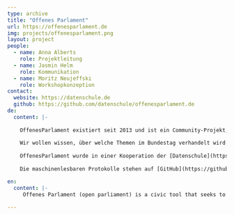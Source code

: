 ```yaml
---
type: archive
title: "Offenes Parlament"
url: https://offenesparlament.de
img: projects/offenesparlament.png
layout: project
people:
  - name: Anna Alberts
    role: Projektleitung
  - name: Jasmin Helm
    role: Kommunikation
  - name: Moritz Neujeffski
    role: Workshopkonzeption
contact:
  website: https://datenschule.de
  github: https://github.com/datenschule/offenesparlament.de
de:
  content: |-
  
    OffenesParlament existiert seit 2013 und ist ein Community-Projekt, zu dem viele ehrenamtlich Engagierte beigetragen haben. Ziel ist es, Regierungshandeln verständlicher und transparenter zu machen. 
    
    Wir wollen wissen, über welche Themen im Bundestag verhandelt wird und welche Positionen die einzelnen Abgeordneten beziehen.
  
    OffenesParlament wurde in einer Kooperation der [Datenschule](https://datenschule.de) zusammen mit [Abgeordnetenwatch](https://abgeordnetenwatch.de) mit dem Ziel alle Plenarprotokolle des Bundestages aus der 18. Wahlperiode (2013 - 2017) durchsuchbar zu machen, neu aufgesetzt.
     
    Die maschinenlesbaren Protokolle stehen auf [GitHub](https://github.com/Datenschule/offenesparlament-data) zur Verfügung

en:
  content: |-
     Offenes Parlament (open parliament) is a civic tool that seeks to increase citizen's understanding of political processes. Through the increased access it provides it seeks to faciliate political discourse and constructive participation. 
     
---
```


